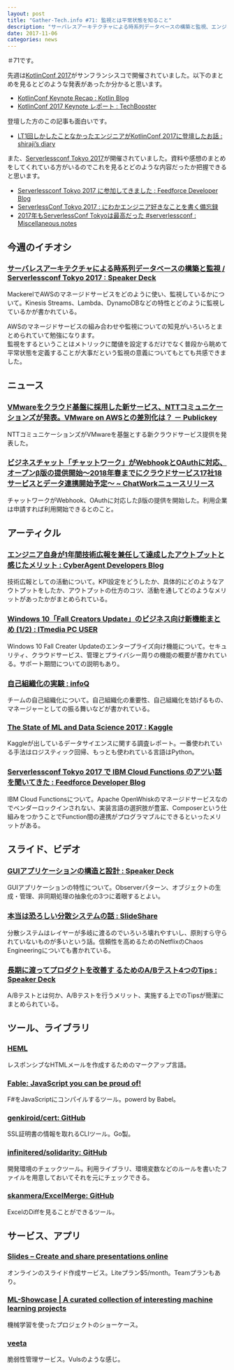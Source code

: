 ```yaml
---
layout: post
title: "Gather-Tech.info #71: 監視とは平常状態を知ること"
description: "サーバレスアーキテクチャによる時系列データベースの構築と監視、エンジニア自身が1年間技術広報を兼任して達成したアウトプットと感じたメリット など"
date: 2017-11-06
categories: news
---
```


＃71です。

先週は[KotlinConf 2017](https://www.kotlinconf.com/)がサンフランシスコで開催されていました。以下のまとめを見るとどのような発表があったか分かると思います。

- [KotlinConf Keynote Recap : Kotlin Blog](https://blog.jetbrains.com/kotlin/2017/11/kotlinconf-keynote-recap/)
- [KotlinConf 2017 Keynote レポート : TechBooster](https://techbooster.org/android/17997/)

登壇した方のこの記事も面白いです。

- [LT1回しかしたことなかったエンジニアがKotlinConf 2017に登壇したお話 : shiraji’s diary](http://shiraji.hatenablog.com/entry/2017/11/04/193914)

また、[Serverlessconf Tokyo 2017](http://tokyo.serverlessconf.io/)が開催されていました。資料や感想のまとめをしてくれている方がいるのでこれを見るとどのような内容だったか把握できると思います。

- [Serverlessconf Tokyo 2017 に参加してきました : Feedforce Developer Blog](http://developer.feedforce.jp/entry/2017/11/05/111553)
- [ServerlessConf Tokyo 2017 : にわかエンジニア好きなことを書く備忘録](http://www.n-novice.com/entry/2017/11/03/240000)
- [2017年もServerlessConf Tokyoは最高だった #serverlessconf : Miscellaneous notes](http://marcy.hatenablog.com/entry/2017/11/05/194430)

## 今週のイチオシ

### [サーバレスアーキテクチャによる時系列データベースの構築と監視 / Serverlessconf Tokyo 2017 : Speaker Deck](https://speakerdeck.com/itchyny/serverlessconf-tokyo-2017)

MackerelでAWSのマネージドサービスをどのように使い、監視しているかについて。Kinesis Streams、Lambda、DynamoDBなどの特性とどのように監視しているかが書かれている。

AWSのマネージドサービスの組み合わせや監視についての知見がいろいろとまとめられていて勉強になります。  
監視をするということはメトリックに閾値を設定するだけでなく普段から眺めて平常状態を定義することが大事だという監視の意義についてもとても共感できました。

## ニュース

### [VMwareをクラウド基盤に採用した新サービス、NTTコミュニケーションズが発表。VMware on AWSとの差別化は？ － Publickey](http://www.publickey1.jp/blog/17/vmwarenttvmware_on_aws.html)

NTTコミュニケーションズがVMwareを基盤とする新クラウドサービス提供を発表した。

### [ビジネスチャット「チャットワーク」がWebhookとOAuthに対応、オープンβ版の提供開始〜2018年春までにクラウドサービス17社18サービスとデータ連携開始予定〜 ~ ChatWorkニュースリリース](http://news-ja.chatwork.com/2017/11/webhookoauth201818.html)

チャットワークがWebhook、OAuthに対応したβ版の提供を開始した。利用企業は申請すれば利用開始できるとのこと。

## アーティクル

### [エンジニア自身が1年間技術広報を兼任して達成したアウトプットと感じたメリット : CyberAgent Developers Blog](https://developers.cyberagent.co.jp/blog/archives/11474/)

技術広報としての活動について。KPI設定をどうしたか、具体的にどのようなアウトプットをしたか、アウトプットの仕方のコツ、活動を通してどのようなメリットがあったかがまとめられている。

### [Windows 10「Fall Creators Update」のビジネス向け新機能まとめ (1/2) : ITmedia PC USER](http://www.itmedia.co.jp/pcuser/articles/1710/30/news043.html)

Windows 10 Fall Creater Updateのエンタープライズ向け機能について。セキュリティ、クラウドサービス、管理とプライバシー周りの機能の概要が書かれている。サポート期間についての説明もあり。

### [自己組織化の実験 : infoQ](https://www.infoq.com/jp/news/2017/10/experimenting-self-organisation?utm_campaign=infoq_content&amp%3butm_source=infoq&amp%3butm_medium=feed&amp%3butm_term=global)

チームの自己組織化について。自己組織化の重要性、自己組織化を妨げるもの、マネージャーとしての振る舞いなどが書かれている。

### [The State of ML and Data Science 2017 : Kaggle](https://www.kaggle.com/surveys/2017)

Kaggleが出しているデータサイエンスに関する調査レポート。一番使われている手法はロジスティック回帰、もっとも使われている言語はPython。

### [Serverlessconf Tokyo 2017 で IBM Cloud Functions のアツい話を聞いてきた : Feedforce Developer Blog](http://developer.feedforce.jp/entry/2017/11/02/221452)

IBM Cloud Functionsについて。Apache OpenWhiskのマネージドサービスなのでベンダーロックインされない、実装言語の選択肢が豊富、Composerという仕組みをつかうことでFunction間の連携がプログラマブルにできるといったメリットがある。

## スライド、ビデオ

### [GUIアプリケーションの構造と設計 : Speaker Deck](https://speakerdeck.com/cockscomb/guiapurikesiyonfalsegou-zao-toshe-ji)

GUIアプリケーションの特性について。Observerパターン、オブジェクトの生成・管理、非同期処理の抽象化の3つに着眼するとよい。

### [本当は恐ろしい分散システムの話 : SlideShare](https://www.slideshare.net/kumagi/ss-81368169)

分散システムはレイヤーが多岐に渡るのでいろいろ壊れやすいし、原則すら守られていないものが多いという話。信頼性を高めるためのNetflixのChaos Engineeringについても書かれている。

### [長期に渡ってプロダクトを改善す るためのA/Bテスト4つのTips : Speaker Deck](https://speakerdeck.com/kwtnb/btesuto4tufalsetips)

A/Bテストとは何か、A/Bテストを行うメリット、実施する上でのTipsが簡潔にまとめられている。

## ツール、ライブラリ

### [HEML](https://heml.io/)

レスポンシブなHTMLメールを作成するためのマークアップ言語。

### [Fable: JavaScript you can be proud of!](http://fable.io/)

F#をJavaScriptにコンパイルするツール。powerd by Babel。

### [genkiroid/cert: GitHub](https://github.com/genkiroid/cert)

SSL証明書の情報を取れるCLIツール。Go製。

### [infinitered/solidarity: GitHub](https://github.com/infinitered/solidarity)

開発環境のチェックツール。利用ライブラリ、環境変数などのルールを書いたファイルを用意しておいてそれを元にチェックできる。

### [skanmera/ExcelMerge: GitHub](https://github.com/skanmera/ExcelMerge)

ExcelのDiffを見ることができるツール。

## サービス、アプリ

### [Slides – Create and share presentations online](https://slides.com/)

オンラインのスライド作成サービス。Liteプラン$5/month。Teamプランもあり。

### [ML-Showcase | A curated collection of interesting machine learning projects](https://ml-showcase.com/)

機械学習を使ったプロジェクトのショーケース。

### [veeta](https://www.veeta.tech/)

脆弱性管理サービス。Vulsのような感じ。
